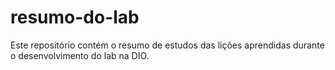 # resumo-do-lab
Este repositório contém o resumo de estudos das lições aprendidas durante o desenvolvimento do lab na DIO.
